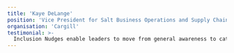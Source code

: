 ```yaml
---
title: 'Kaye DeLange'
position: 'Vice President for Salt Business Operations and Supply Chain Leader,'
organisation: 'Cargill'
testimonial: >-
  Inclusion Nudges enable leaders to move from general awareness to catalyst agents for inclusion & diversity. The ideas are simple & immediately actionable.
---
```

